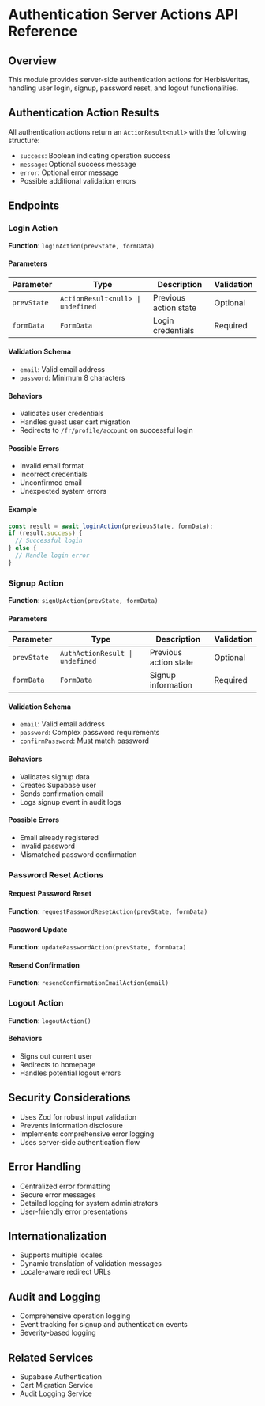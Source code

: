 # Authentication Server Actions API Reference

## Overview

This module provides server-side authentication actions for HerbisVeritas, handling user login, signup, password reset, and logout functionalities.

## Authentication Action Results

All authentication actions return an `ActionResult<null>` with the following structure:

- `success`: Boolean indicating operation success
- `message`: Optional success message
- `error`: Optional error message
- Possible additional validation errors

## Endpoints

### Login Action

**Function**: `loginAction(prevState, formData)`

#### Parameters

| Parameter   | Type                              | Description           | Validation |
| ----------- | --------------------------------- | --------------------- | ---------- |
| `prevState` | `ActionResult<null> \| undefined` | Previous action state | Optional   |
| `formData`  | `FormData`                        | Login credentials     | Required   |

#### Validation Schema

- `email`: Valid email address
- `password`: Minimum 8 characters

#### Behaviors

- Validates user credentials
- Handles guest user cart migration
- Redirects to `/fr/profile/account` on successful login

#### Possible Errors

- Invalid email format
- Incorrect credentials
- Unconfirmed email
- Unexpected system errors

#### Example

```typescript
const result = await loginAction(previousState, formData);
if (result.success) {
  // Successful login
} else {
  // Handle login error
}
```

### Signup Action

**Function**: `signUpAction(prevState, formData)`

#### Parameters

| Parameter   | Type                            | Description           | Validation |
| ----------- | ------------------------------- | --------------------- | ---------- |
| `prevState` | `AuthActionResult \| undefined` | Previous action state | Optional   |
| `formData`  | `FormData`                      | Signup information    | Required   |

#### Validation Schema

- `email`: Valid email address
- `password`: Complex password requirements
- `confirmPassword`: Must match password

#### Behaviors

- Validates signup data
- Creates Supabase user
- Sends confirmation email
- Logs signup event in audit logs

#### Possible Errors

- Email already registered
- Invalid password
- Mismatched password confirmation

### Password Reset Actions

#### Request Password Reset

**Function**: `requestPasswordResetAction(prevState, formData)`

#### Password Update

**Function**: `updatePasswordAction(prevState, formData)`

#### Resend Confirmation

**Function**: `resendConfirmationEmailAction(email)`

### Logout Action

**Function**: `logoutAction()`

#### Behaviors

- Signs out current user
- Redirects to homepage
- Handles potential logout errors

## Security Considerations

- Uses Zod for robust input validation
- Prevents information disclosure
- Implements comprehensive error logging
- Uses server-side authentication flow

## Error Handling

- Centralized error formatting
- Secure error messages
- Detailed logging for system administrators
- User-friendly error presentations

## Internationalization

- Supports multiple locales
- Dynamic translation of validation messages
- Locale-aware redirect URLs

## Audit and Logging

- Comprehensive operation logging
- Event tracking for signup and authentication events
- Severity-based logging

## Related Services

- Supabase Authentication
- Cart Migration Service
- Audit Logging Service
